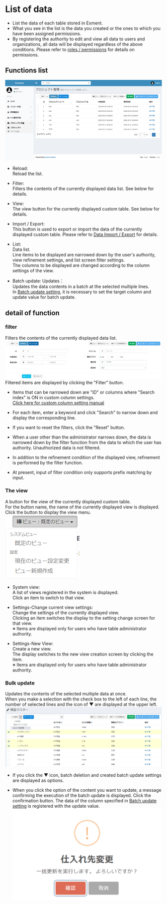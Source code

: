 # List of data
- List the data of each table stored in Exment.  
- What you see in the list is the data you created or the ones to which you have been assigned permissions.  
- By registering the authority to edit and view all data to users and organizations, all data will be displayed regardless of the above conditions. Please refer to [roles / permissions](/permission.md) for details on permissions.

## Functions list
![Data screen](img/data/data_grid1.png)  

- Reload:  
Reload the list.

- Filter:  
Filters the contents of the currently displayed data list. See below for details.

- View:  
The view button for the currently displayed custom table. See below for details.  

- Import / Export:  
This button is used to export or import the data of the currently displayed custom table. Please refer to [Data Import / Export](/data_import_export.md) for details.  

- List:  
Data list.  
Line items to be displayed are narrowed down by the user's authority, view refinement settings, and list screen filter settings.  
The columns to be displayed are changed according to the column settings of the view.  

- Batch update: Updates：  
Updates the data contents in a batch at the selected multiple lines.  
In [Batch update setting](/mass_update.md), it is necessary to set the target column and update value for batch update.


## detail of function

### filter
Filters the contents of the currently displayed data list.  
![Data screen](img/data/data_grid_filter1.png)  
Filtered items are displayed by clicking the "Filter" button.  

- Items that can be narrowed down are "ID" or columns where "Search index" is ON in custom column settings.  
[Click here for custom column setting manual](/column.md)

- For each item, enter a keyword and click "Search" to narrow down and display the corresponding line.    

- If you want to reset the filters, click the "Reset" button.  

- When a user other than the administrator narrows down, the data is narrowed down by the filter function from the data to which the user has authority. Unauthorized data is not filtered.  

- In addition to the refinement condition of the displayed view, refinement is performed by the filter function.  

- At present, input of filter condition only supports prefix matching by input.  


### The view
A button for the view of the currently displayed custom table.  
For the button name, the name of the currently displayed view is displayed.  
Click the button to display the view menu.  
![Data screen](img/data/data_grid_view1.png)  

- System view:  
A list of views registered in the system is displayed.  
Click an item to switch to that view.  

- Settings-Change current view settings:  
Change the settings of the currently displayed view.  
Clicking an item switches the display to the setting change screen for that view.  
※ Items are displayed only for users who have table administrator authority.  

- Settings-New View:  
Create a new view.  
The display switches to the new view creation screen by clicking the item.  
※ Items are displayed only for users who have table administrator authority.  

### Bulk update
Updates the contents of the selected multiple data at once.  
When you make a selection with the check box to the left of each line, the number of selected lines and the icon of ▼ are displayed at the upper left.  
![Data screen](img/data/data_grid_mass_update1.png)  

- If you click the ▼ icon, batch deletion and created batch update settings are displayed as options.

- When you click the option of the content you want to update, a message confirming the execution of the batch update is displayed. Click the confirmation button. The data of the column specified in [Batch update setting](/mass_update.md) is registered with the update value.
![Data screen](img/data/data_grid_mass_update2.png)  